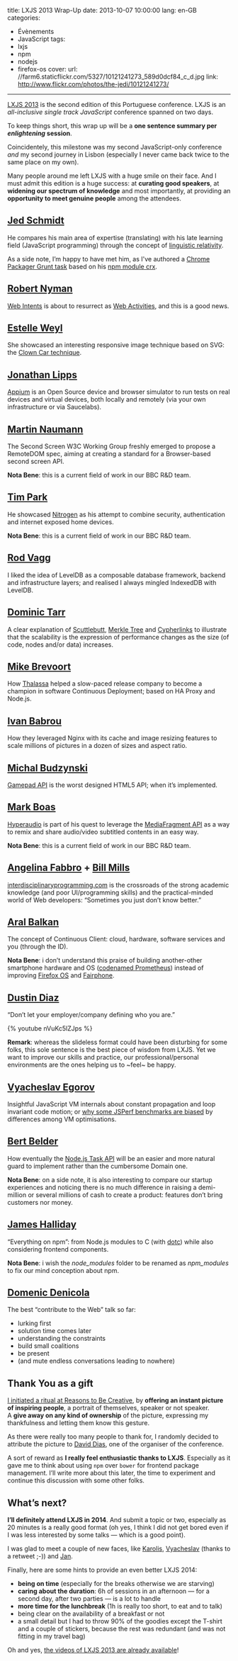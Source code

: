 title: LXJS 2013 Wrap-Up
date: 2013-10-07 10:00:00
lang: en-GB
categories:
- Évènements
- JavaScript
tags:
- lxjs
- npm
- nodejs
- firefox-os
cover:
  url: //farm6.staticflickr.com/5327/10121241273_589d0dcf84_c_d.jpg
  link: http://www.flickr.com/photos/the-jedi/10121241273/
---

[LXJS 2013](http://2013.lxjs.org) is the second edition of this Portuguese conference. LXJS is an *all-inclusive single track JavaScript* conference spanned on two days.

To keep things short, this wrap up will be a **one sentence summary per *enlightening* session**.

<!--more-->

Coincidentely, this milestone was my second JavaScript-only conference *and* my second journey in Lisbon (especially I never came back twice to the same place on my own).

Many people around me left LXJS with a huge smile on their face. And I must admit this edition is a huge success: at **curating good speakers**, at **widening our spectrum of knowledge** and most importantly, at providing an **opportunity to meet genuine people** among the attendees.

## [Jed Schmidt](http://jed.is/)

He compares his main area of expertise (translating) with his late learning field (JavaScript programming) through the concept of [linguistic relativity](https://vimeo.com/42744105).

As a side note, I’m happy to have met him, as I've authored a [Chrome Packager Grunt task](https://github.com/oncletom/grunt-crx) based on his [npm module crx](https://github.com/jed/crx).

## [Robert Nyman](http://robertnyman.com/)

[Web Intents](http://webintents.org/) is about to resurrect as [Web Activities](https://developer.mozilla.org/en-US/docs/WebAPI/Web_Activities), and this is a good news.

## [Estelle Weyl](http://www.standardista.com/)

She showcased an interesting responsive image technique based on SVG: the [Clown Car technique](http://www.standardista.com/responsive-images-clown-car-technique/).

## [Jonathan Lipps](http://jonathanlipps.com/)

[Appium](http://appium.io/) is an Open Source device and browser simulator to run tests on real devices and virtual devices, both locally and remotely (via your own infrastructure or via Saucelabs).

## [Martin Naumann](http://ox86.tumblr.com/)

The Second Screen W3C Working Group freshly emerged to propose a RemoteDOM spec, aiming at creating a standard for a Browser-based second screen API.

**Nota Bene**: this is a current field of work in our BBC R&D team.

## [Tim Park](https://github.com/timfpark)

He showcased [Nitrogen](https://github.com/nitrogenjs) as his attempt to combine security, authentication and internet exposed home devices.

 **Nota Bene**: this is a current field of work in our BBC R&D team.

## [Rod Vagg](http://r.va.gg/)

I liked the idea of LevelDB as a composable database framework, backend and infrastructure layers; and realised I always mingled IndexedDB with LevelDB.

## [Dominic Tarr](http://dominictarr.com/)

A clear explanation of [Scuttlebutt](https://github.com/dominictarr/scuttlebutt), [Merkle Tree](http://en.wikipedia.org/wiki/Merkle_tree) and [Cypherlinks](https://github.com/dominictarr/cyphernet) to illustrate that the scalability is the expression of performance changes as the size (of code, nodes and/or data) increases.

## [Mike Brevoort](http://about.me/mbrevoort)

How [Thalassa](https://github.com/PearsonEducation/thalassa) helped a slow-paced release company to become a champion in software Continuous Deployment; based on HA Proxy and Node.js.

## [Ivan Babrou](http://bobrik.name)

How they leveraged Nginx with its cache and image resizing features to scale millions of pictures in a dozen of sizes and aspect ratio.

## [Michal Budzynski](http://michalbe.blogspot.co.uk/)

[Gamepad API](https://developer.mozilla.org/en-US/docs/API/Gamepad/Using_Gamepad_API) is the worst designed HTML5 API; when it’s implemented.

## [Mark Boas](http://happyworm.com/)

[Hyperaudio](http://hyperaud.io/) is part of his quest to leverage the [MediaFragment API](http://www.w3.org/TR/media-frags/) as a way to remix and share audio/video subtitled contents in an easy way.

**Nota Bene**: this is a current field of work in our BBC R&D team.

## [Angelina Fabbro](http://realityhacking.net/) + [Bill Mills](http://physicsvancouver.com/)

[interdisciplinaryprogramming.com](http://interdisciplinaryprogramming.com/) is the crossroads of the strong academic knowledge (and poor UI/programming skills) and the practical-minded world of Web developers: “Sometimes you just don’t know better.”

## [Aral Balkan](http://aralbalkan.com/)

The concept of Continuous Client: cloud, hardware, software services and you (through the ID).

**Nota Bene**: i don’t understand this praise of building another-other smartphone hardware and OS ([codenamed Prometheus](http://codename-prometheus.eu/)) instead of improving [Firefox OS](http://www.mozilla.org/firefox/os/) and [Fairphone](http://www.fairphone.com/).

## [Dustin Diaz](http://dustindiaz.com/)

“Don’t let your employer/company defining who you are.”

{% youtube nVuKc5lZJps %}

**Remark**: whereas the slideless format could have been disturbing for some folks, this sole sentence is the best piece of wisdom from LXJS. Yet we want to improve our skills and practice, our professional/personal environments are the ones helping us to ~feel~ be happy.

## [Vyacheslav Egorov](http://mrale.ph/)

Insightful JavaScript VM internals about constant propagation and loop invariant code motion; or [why some JSPerf benchmarks are biased](http://mrale.ph/blog/2013/08/14/hidden-classes-vs-jsperf.html) by differences among VM optimisations.

## [Bert Belder](http://strongloop.com/)

How eventually the [Node.js Task API](https://github.com/nujs/nu) will be an easier and more natural guard to implement rather than the cumbersome Domain one.

**Nota Bene**: on a side note, it is also interesting to compare our startup experiences and noticing there is no much difference in raising a demi-million or several millions of cash to create a product: features don’t bring customers nor money.

## [James Halliday](http://substack.net/)

“Everything on npm”: from Node.js modules to C (with [dotc](https://github.com/substack/dotc)) while also considering frontend components.

**Nota Bene**: i wish the *node_modules* folder to be renamed as *npm_modules* to fix our mind conception about npm.

## [Domenic Denicola](http://domenic.me/)

The best “contribute to the Web” talk so far:
- lurking first
- solution time comes later
- understanding the constraints
- build small coalitions
- be present
- (and mute endless conversations leading to nowhere)

## Thank You as a gift

[I initiated a ritual at Reasons to Be Creative](/2013/they-gave-me-reasons-to-be-creative/), by **offering an instant picture of inspiring people**, a portrait of themselves, speaker or not speaker.  
A **give away on any kind of ownership** of the picture, expressing my thankfulness and letting them know this gesture.

As there were really too many people to thank for, I randomly decided to attribute the picture to [David Dias](https://twitter.com/daviddias), one of the organiser of the conference.

A sort of reward as **I really feel enthusiastic thanks to LXJS**. Especially as it gave me to think about using `npm` over `bower` for frontend package management. I’ll write more about this later, the time to experiment and continue this discussion with some other folks.

## What’s next?

**I’ll definitely attend LXJS in 2014**. And submit a topic or two, especially as 20 minutes is a really good format (oh yes, I think I did not get bored even if I was less interested by some talks — which is a good point).

I was glad to meet a couple of new faces, like [Karolis](http://kn8.lt/), [Vyacheslav](http://mrale.ph/) (thanks to a retweet ;-)) and [Jan](http://janmonschke.com/). 

Finally, here are some hints to provide an even better LXJS 2014:
- **being on time** (especially for the breaks otherwise we are starving)
- **caring about the duration**: 6h of sessions in an afternoon — for a second day, after two parties — is a lot to handle
- **more time for the lunchbreak** (1h is really too short, to eat and to talk)
- being clear on the availability of a breakfast or not
- a small detail but I had to throw 90% of the goodies except the T-shirt and a couple of stickers, because the rest was redundant (and was not fitting in my travel bag)

Oh and yes, [the videos of LXJS 2013 are already available](http://www.youtube.com/channel/UCiCGpqnkj9oRzPsJBql7pGw)!

